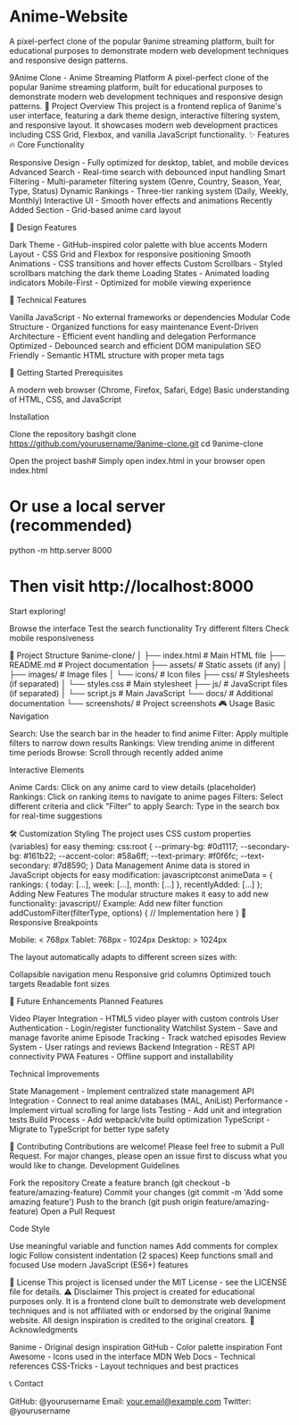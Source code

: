 # Anime-Website
A pixel-perfect clone of the popular 9anime streaming platform, built for educational purposes to demonstrate modern web development techniques and responsive design patterns.

9Anime Clone - Anime Streaming Platform
A pixel-perfect clone of the popular 9anime streaming platform, built for educational purposes to demonstrate modern web development techniques and responsive design patterns.
🎯 Project Overview
This project is a frontend replica of 9anime's user interface, featuring a dark theme design, interactive filtering system, and responsive layout. It showcases modern web development practices including CSS Grid, Flexbox, and vanilla JavaScript functionality.
✨ Features
🔥 Core Functionality

Responsive Design - Fully optimized for desktop, tablet, and mobile devices
Advanced Search - Real-time search with debounced input handling
Smart Filtering - Multi-parameter filtering system (Genre, Country, Season, Year, Type, Status)
Dynamic Rankings - Three-tier ranking system (Daily, Weekly, Monthly)
Interactive UI - Smooth hover effects and animations
Recently Added Section - Grid-based anime card layout

🎨 Design Features

Dark Theme - GitHub-inspired color palette with blue accents
Modern Layout - CSS Grid and Flexbox for responsive positioning
Smooth Animations - CSS transitions and hover effects
Custom Scrollbars - Styled scrollbars matching the dark theme
Loading States - Animated loading indicators
Mobile-First - Optimized for mobile viewing experience

🔧 Technical Features

Vanilla JavaScript - No external frameworks or dependencies
Modular Code Structure - Organized functions for easy maintenance
Event-Driven Architecture - Efficient event handling and delegation
Performance Optimized - Debounced search and efficient DOM manipulation
SEO Friendly - Semantic HTML structure with proper meta tags

🚀 Getting Started
Prerequisites

A modern web browser (Chrome, Firefox, Safari, Edge)
Basic understanding of HTML, CSS, and JavaScript

Installation

Clone the repository
bashgit clone https://github.com/yourusername/9anime-clone.git
cd 9anime-clone

Open the project
bash# Simply open index.html in your browser
open index.html
# Or use a local server (recommended)
python -m http.server 8000
# Then visit http://localhost:8000

Start exploring!

Browse the interface
Test the search functionality
Try different filters
Check mobile responsiveness



📁 Project Structure
9anime-clone/
│
├── index.html              # Main HTML file
├── README.md              # Project documentation
├── assets/                # Static assets (if any)
│   ├── images/           # Image files
│   └── icons/            # Icon files
├── css/                   # Stylesheets (if separated)
│   └── styles.css        # Main stylesheet
├── js/                    # JavaScript files (if separated)
│   └── script.js         # Main JavaScript
└── docs/                  # Additional documentation
    └── screenshots/       # Project screenshots
🎮 Usage
Basic Navigation

Search: Use the search bar in the header to find anime
Filter: Apply multiple filters to narrow down results
Rankings: View trending anime in different time periods
Browse: Scroll through recently added anime

Interactive Elements

Anime Cards: Click on any anime card to view details (placeholder)
Rankings: Click on ranking items to navigate to anime pages
Filters: Select different criteria and click "Filter" to apply
Search: Type in the search box for real-time suggestions

🛠️ Customization
Styling
The project uses CSS custom properties (variables) for easy theming:
css:root {
  --primary-bg: #0d1117;
  --secondary-bg: #161b22;
  --accent-color: #58a6ff;
  --text-primary: #f0f6fc;
  --text-secondary: #7d8590;
}
Data Management
Anime data is stored in JavaScript objects for easy modification:
javascriptconst animeData = {
  rankings: {
    today: [...],
    week: [...],
    month: [...]
  },
  recentlyAdded: [...]
};
Adding New Features
The modular structure makes it easy to add new functionality:
javascript// Example: Add new filter
function addCustomFilter(filterType, options) {
  // Implementation here
}
📱 Responsive Breakpoints

Mobile: < 768px
Tablet: 768px - 1024px
Desktop: > 1024px

The layout automatically adapts to different screen sizes with:

Collapsible navigation menu
Responsive grid columns
Optimized touch targets
Readable font sizes

🔮 Future Enhancements
Planned Features

 Video Player Integration - HTML5 video player with custom controls
 User Authentication - Login/register functionality
 Watchlist System - Save and manage favorite anime
 Episode Tracking - Track watched episodes
 Review System - User ratings and reviews
 Backend Integration - REST API connectivity
 PWA Features - Offline support and installability

Technical Improvements

 State Management - Implement centralized state management
 API Integration - Connect to real anime databases (MAL, AniList)
 Performance - Implement virtual scrolling for large lists
 Testing - Add unit and integration tests
 Build Process - Add webpack/vite build optimization
 TypeScript - Migrate to TypeScript for better type safety

🤝 Contributing
Contributions are welcome! Please feel free to submit a Pull Request. For major changes, please open an issue first to discuss what you would like to change.
Development Guidelines

Fork the repository
Create a feature branch (git checkout -b feature/amazing-feature)
Commit your changes (git commit -m 'Add some amazing feature')
Push to the branch (git push origin feature/amazing-feature)
Open a Pull Request

Code Style

Use meaningful variable and function names
Add comments for complex logic
Follow consistent indentation (2 spaces)
Keep functions small and focused
Use modern JavaScript (ES6+) features

📄 License
This project is licensed under the MIT License - see the LICENSE file for details.
⚠️ Disclaimer
This project is created for educational purposes only. It is a frontend clone built to demonstrate web development techniques and is not affiliated with or endorsed by the original 9anime website. All design inspiration is credited to the original creators.
🙏 Acknowledgments

9anime - Original design inspiration
GitHub - Color palette inspiration
Font Awesome - Icons used in the interface
MDN Web Docs - Technical references
CSS-Tricks - Layout techniques and best practices

📞 Contact

GitHub: @yourusername
Email: your.email@example.com
Twitter: @yourusername
